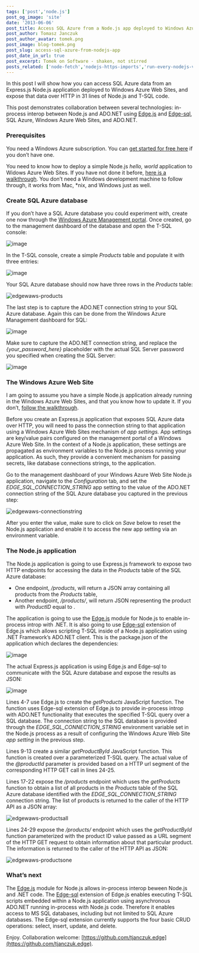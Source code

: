 ```yaml
---
tags: ['post','node.js']
post_og_image: 'site'
date: '2013-06-06'  
post_title: Access SQL Azure from a Node.js app deployed to Windows Azure Web Sites
post_author: Tomasz Janczuk
post_author_avatar: tomek.png
post_image: blog-tomek.png
post_slug: access-sql-azure-from-nodejs-app
post_date_in_url: true
post_excerpt: Tomek on Software - shaken, not stirred
posts_related: ['node-fetch','nodejs-https-imports','run-every-nodejs-version-in-lambda']
---
```





In this post I will show how you can access SQL Azure data from an Express.js Node.js application deployed to Windows Azure Web Sites, and expose that data over HTTP in 31 lines of Node.js and T-SQL code.   

This post demonstrates collaboration between several technologies: in-process interop between Node.js and ADO.NET using [Edge.js](http://tjanczuk.github.io/edge) and [Edge-sql](https://github.com/tjanczuk/edge#how-to-script-t-sql-in-a-nodejs-application), SQL Azure, Windows Azure Web Sites, and ADO.NET.   

### Prerequisites  

You need a Windows Azure subscription. You can [get started for free here](http://www.windowsazure.com/en-us/pricing/free-trial/) if you don’t have one.   

You need to know how to deploy a simple Node.js *hello, world* application to Widows Azure Web Sites. If you have not done it before, [here is a walkthrough](http://www.windowsazure.com/en-us/develop/nodejs/tutorials/create-a-website-(mac)/). You don’t need a Windows development machine to follow through, it works from Mac, *nix, and Windows just as well.   

### Create SQL Azure database  

If you don’t have a SQL Azure database you could experiment with, create one now through the [Windows Azure Management portal](https://manage.windowsazure.com). Once created, go to the management dashboard of the database and open the T-SQL console:  

 ![image](http://lh4.ggpht.com/-XH4A5QIzVIQ/UbA8RPUL8NI/AAAAAAAADgQ/KylXHCNJUr0/image_thumb%25255B5%25255D.png?imgmax=800)   

In the T-SQL console, create a simple *Products* table and populate it with three entries:  

 ![image](http://lh3.ggpht.com/-mH-TPUKTvUI/UbA8R9cnGBI/AAAAAAAADgc/BNZnsoFwmrE/image_thumb%25255B4%25255D.png?imgmax=800)   

Your SQL Azure database should now have three rows in the *Products* table:  

 ![edgewaws-products](http://lh6.ggpht.com/-NREU7kIZD6U/UbA8SjBHB5I/AAAAAAAADgw/AvpJ2erSx8A/edgewaws-products_thumb%25255B1%25255D.png?imgmax=800)   

The last step is to capture the ADO.NET connection string to your SQL Azure database. Again this can be done from the Windows Azure Management dashboard for SQL:  

 ![image](http://lh4.ggpht.com/-vgxqevygLv0/UbA8TRaOd1I/AAAAAAAADhA/IFxahMka4AY/image_thumb%25255B7%25255D.png?imgmax=800)   

Make sure to capture the ADO.NET connection string, and replace the *{your_password_here}* placeholder with the actual SQL Server password you specified when creating the SQL Server:   

 ![image](http://lh4.ggpht.com/-qvPm187vyP0/UbA8UNaPW3I/AAAAAAAADhQ/d6jXBI2e5qg/image_thumb%25255B9%25255D.png?imgmax=800)   

### The Windows Azure Web Site  

I am going to assume you have a simple Node.js application already running in the Windows Azure Web Sites, and that you know how to update it. If you don’t, [follow the walkthrough](http://www.windowsazure.com/en-us/develop/nodejs/tutorials/create-a-website-(mac)/).   

Before you create an Express.js application that exposes SQL Azure data over HTTP, you will need to pass the connection string to that application using a Windows Azure Web Sites mechanism of *app settings.* App settings are key/value pairs configured on the management portal of a Windows Azure Web Site. In the context of a Node.js application, these settings are propagated as environment variables to the Node.js process running your application. As such, they provide a convenient mechanism for passing secrets, like database connections strings, to the application.   

Go to the management dashboard of your Windows Azure Web Site Node.js application, navigate to the *Configuration* tab, and set the *EDGE_SQL_CONNECTION_STRING* app setting to the value of the ADO.NET connection string of the SQL Azure database you captured in the previous step:  

 ![edgewaws-connectionstring](http://lh6.ggpht.com/-JHL-f66qlps/UbA8U1R63YI/AAAAAAAADhc/IJ4q6Cg53Dk/edgewaws-connectionstring_thumb%25255B1%25255D.png?imgmax=800)   

After you enter the value, make sure to click on *Save* below to reset the Node.js application and enable it to access the new app setting via an environment variable.  

### The Node.js application  

The Node.js application is going to use Express.js framework to expose two HTTP endpoints for accessing the data in the *Products* table of the SQL Azure database:  

* One endpoint, */products*, will return a JSON array containing all products from the *Products* table,  
* Another endpoint, */products/<id>*, will return JSON representing the product with *ProductID* equal to *<id>*.  
  

The application is going to use the [Edge.js](http://tjanczuk.github.io/edge) module for Node.js to enable in-process introp with .NET. It is also going to use [Edge-sql](https://github.com/tjanczuk/edge#how-to-script-t-sql-in-a-nodejs-application) extension of Edge.js which allows scripting T-SQL inside of a Node.js application using .NET Framework’s ADO.NET client. This is the package.json of the application which declares the dependencies:  

 ![image](http://lh4.ggpht.com/-3JUO8Q2WJuY/UbA8VbeuQrI/AAAAAAAADhw/uAaq-BJ5IEA/image_thumb%25255B11%25255D.png?imgmax=800)   

The actual Express.js application is using Edge.js and Edge-sql to communicate with the SQL Azure database and expose the results as JSON:  

 ![image](http://lh5.ggpht.com/-x2mn3dopfC4/UbA8WIhY-lI/AAAAAAAADiA/jPzmVyu3wk0/image_thumb%25255B13%25255D.png?imgmax=800)   

Lines 4-7 use Edge.js to create the *getProducts* JavaScript function. The function uses Edge-sql extension of Edge.js to provide in-process introp with ADO.NET functionality that executes the specified T-SQL query over a SQL database. The connection string to the SQL database is provided through the *EDGE_SQL_CONNECTION_STRING* environment variable set in the Node.js process as a result of configuring the Windows Azure Web Site *app setting* in the previous step.   

Lines 9-13 create a similar *getProductById* JavaScript function. This function is created over a parameterized T-SQL query. The actual value of the *@productId* parameter is provided based on a HTTP url segment of the corresponding HTTP GET call in lines 24-25.   

Lines 17-22 expose the */products* endpoint which uses the *getProducts* function to obtain a list of all products in the *Products* table of the SQL Azure database identified with the *EDGE_SQL_CONNECTION_STRING* connection string. The list of products is returned to the caller of the HTTP API as a JSON array:  

 ![edgewaws-productsall](http://lh3.ggpht.com/-gl-E7n20VrE/UbA8W53_3RI/AAAAAAAADiQ/OenGXJ8XM_0/edgewaws-productsall_thumb%25255B1%25255D.png?imgmax=800)   

Lines 24-29 expose the */products/<id>* endpoint which uses the *getProductById* function parameterized with the product ID value passed as a URL segment of the HTTP GET request to obtain information about that particular product. The information is returned to the caller of the HTTP API as JSON:  

 ![edgewaws-productsone](http://lh5.ggpht.com/-G-eXud3V6bw/UbA8Xi2K6zI/AAAAAAAADig/Id2aLZfZeBk/edgewaws-productsone_thumb%25255B1%25255D.png?imgmax=800)   

### What’s next  

The [Edge.js](http://tjanczuk.github.io/edge) module for Node.js allows in-process interop beween Node.js and .NET code. The [Edge-sql](https://github.com/tjanczuk/edge#how-to-script-t-sql-in-a-nodejs-application) extension of Edge.js enables executing T-SQL scripts embedded within a Node.js application using asynchronous ADO.NET running in-process with Node.js code. Therefore it enables access to MS SQL databases, including but not limited to SQL Azure databases. The Edge-sql extension currently supports the four basic CRUD operations: select, insert, update, and delete.   

Enjoy. Collaboration welcome: [https://github.com/tjanczuk.edge](https://github.com/tjanczuk.edge).   

